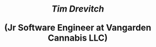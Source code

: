 ## <h1 align="center"><em>Tim Drevitch</em> <p align="center">(Jr Software Engineer at Vangarden Cannabis LLC)</p></h1>

